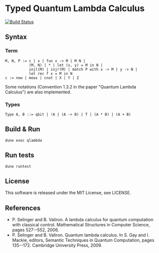 
# Typed Quantum Lambda Calculus

[![Build Status](https://travis-ci.com/Suikaba/SelingerQuantumLambdaCalculus.svg?token=CZn36eTofNZzqtf7H2em&branch=master)](https://travis-ci.com/Suikaba/SelingerQuantumLambdaCalculus)

## Syntax

### Term

```
M, N, P := c | x | fun x -> M | M N |
           (M, N) | * | let (x, y) = M in N |
           injl(M) | injr(M) | match P with x -> M | y -> N |
           let rec f x = M in N
c := new | meas | cnot | X | Y | Z
```

Some notations (Convention 1.3.2 in the paper "Quantum Lambda Calculus") are also implemented.

### Types

```
Type A, B ::= qbit | !A | (A -> B) | T | (A * B) | (A + B)
```

## Build & Run

```
dune exec qlambda
```

## Run tests

```
dune runtest
```

## License
This software is released under the MIT License, see LICENSE.


## References

- P. Selinger and B. Valiron. A lambda calculus for quantum computation with classical control. Mathematical Structures in Computer Science, pages 527--552, 2006.
- P. Selinger and B. Valiron. Quantum lambda calculus. In S. Gay and I. Mackie, editors, Semantic Techniques in Quantum Computation, pages 135--172. Cambridge University Press, 2009.

